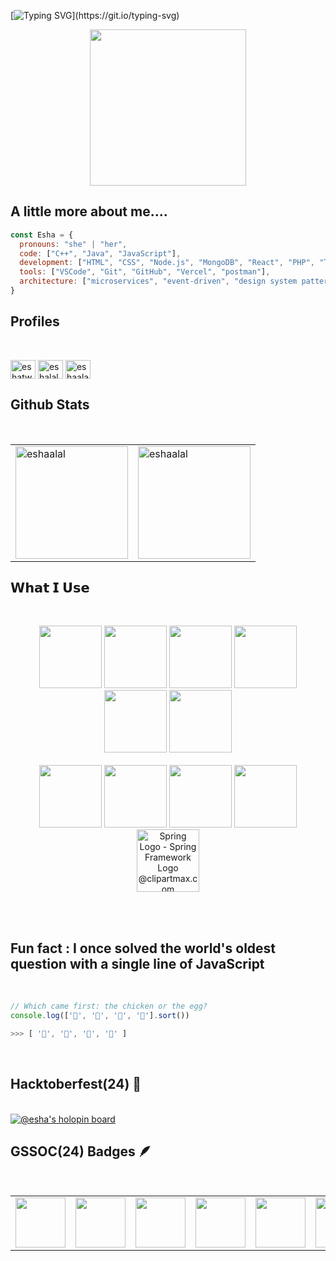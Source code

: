 [![Typing SVG](https://readme-typing-svg.herokuapp.com?font=Architects+Daughter&color=FFFFFF&size=30&lines=Hey!+It's+Esha!;I'm+a+learning+developer...)](https://git.io/typing-svg)

<p align="center">
  <img width="250" src="https://media.giphy.com/media/v1.Y2lkPTc5MGI3NjExMTZyeTdjNnk2ejlqbjF1cmtydzE0b3cwbXVubjY3bmU3eXc3ZzdybyZlcD12MV9pbnRlcm5hbF9naWZfYnlfaWQmY3Q9cw/JBSQu6cuMoBZMC6daR/giphy.gif">
</p>
<!-- <p align="left"> <img src="https://komarev.com/ghpvc/?username=eshaalal&label=Profile%20views&color=0e75b6&style=flat" alt="eshaalal" /> </p>
 -->

## A little more about me.... 

```javascript
const Esha = {
  pronouns: "she" | "her",
  code: ["C++", "Java", "JavaScript"],
  development: ["HTML", "CSS", "Node.js", "MongoDB", "React", "PHP", "Tailwind CSS", "Bootstrap"],
  tools: ["VSCode", "Git", "GitHub", "Vercel", "postman"],
  architecture: ["microservices", "event-driven", "design system pattern"]
}
```

## Profiles 
<br>
<p align="left">
<a href="https://twitter.com/eshatwt" target="blank"><img align="center" src="https://raw.githubusercontent.com/rahuldkjain/github-profile-readme-generator/master/src/images/icons/Social/twitter.svg" alt="eshatwt" height="30" width="40" /></a>
<a href="https://instagram.com/eshalal._" target="blank"><img align="center" src="https://raw.githubusercontent.com/rahuldkjain/github-profile-readme-generator/master/src/images/icons/Social/instagram.svg" alt="eshalal._" height="30" width="40" /></a>
<a href="https://leetcode.com/u/eshaalal2/" target="blank"><img align="center" src="https://raw.githubusercontent.com/rahuldkjain/github-profile-readme-generator/master/src/images/icons/Social/leet-code.svg" alt="eshaalal" height="30" width="40" /></a>

</p>

## Github Stats
<br>
<table>
  <tr>
    <td>
      <img height="180em" src="https://github-readme-stats.vercel.app/api?username=eshaalal&show_icons=true&locale=en" alt="eshaalal" />
    </td>
    <td>
      <img height="180em" src="https://github-readme-streak-stats.herokuapp.com/?user=eshaalal&" alt="eshaalal" />
    </td>
  </tr>
</table>

## 𝗪𝗵𝗮𝘁 𝗜 𝗨𝘀𝗲

<br>
<p align="center">
  <img src="https://media3.giphy.com/media/ln7z2eWriiQAllfVcn/200w.webp" width="100">
   <img src="https://media.giphy.com/media/kH6CqYiquZawmU1HI6/giphy.gif" width="100" height="100">
   <img src="https://i.giphy.com/media/eNAsjO55tPbgaor7ma/200w.webp" width="100">
   <img src="https://media.giphy.com/media/du3J3cXyzhj75IOgvA/giphy.gif" width="100">
   <img src="https://i.giphy.com/media/IdyAQJVN2kVPNUrojM/200.webp" width="100">
    <img src="https://i.giphy.com/media/v1.Y2lkPTc5MGI3NjExbTJ4bXlsbmVmb2t3aHNyaWRiOHd5YzVyd3ZyZjJweHh0Mm5wNGt3ciZlcD12MV9pbnRlcm5hbF9naWZfYnlfaWQmY3Q9Zw/Lmy23L3RkJ0sEWokRN/giphy.gif" width="100" height="100" ><br><br>
      <img src="https://media.giphy.com/media/kdFc8fubgS31b8DsVu/giphy.gif?cid=790b7611ecd14fb6cede79a0e1bc9a92fc6acb37a85f7d81&ep=v1_user_favorites&rid=giphy.gif&ct=s" width="100" height="100">

  <img src="https://media.giphy.com/media/v1.Y2lkPTc5MGI3NjExZWNkMTRmYjZjZWRlNzlhMGUxYmM5YTkyZmM2YWNiMzdhODVmN2Q4MSZlcD12MV91c2VyX2Zhdm9yaXRlcyZjdD1z/JqDcpPX8vWahUny0pE/giphy.gif" width="100" height="100">
    <img src="https://media.giphy.com/media/Sr8xDpMwVKOHUWDVRD/giphy.gif?cid=ecf05e473u18fz21id38kp2e1yyfrnex08c2y67cyq8lmf6k&ep=v1_gifs_related&rid=giphy.gif&ct=s" width="100" height="100">
     <img src="https://img.icons8.com/?size=512&id=WoopfRcDj3RF&format=png" width="100" height="100">
          <img src="https://www.clipartmax.com/png/small/117-1171017_spring-logo-spring-framework-logo.png" alt="Spring Logo - Spring Framework Logo @clipartmax.com" width="100" height="100">




  <br>
</p>
<br>
<br>


## Fun fact : I once solved the world's oldest question with a single line of JavaScript
<!-- wi*quL3fcV -->
<br>

```javascript
// Which came first: the chicken or the egg?
console.log(['🥚', '🐣', '🐥', '🐔'].sort())

>>> [ '🐔', '🐣', '🐥', '🥚' ]
```
<br>

## Hacktoberfest(24) 🦖
<br>
<a href="https://holopin.io/@eshaalal">
  <img src="https://holopin.me/eshaalal" alt="@esha's holopin board" />
</a>
<br>

## GSSOC(24) Badges 🪶
<br>
<div align="center">
  <table>
    <tr>
      <td align="center">
        <a href="https://gssoc.girlscript.tech/leaderboard?year=2024Extd&username=eshaalal">
          <img src="https://raw.githubusercontent.com/GSSoC24/Hack-Web3Conf/refs/heads/main/assets/Hack-Web3Conf%202024%20Badge%20(2).png" width="80px" height="80px" />
          <br />
        </a>
      </td>
      <td align="center">
        <a href="https://gssoc.girlscript.tech/leaderboard?year=2024Extd&username=eshaalal">
          <img src="https://raw.githubusercontent.com/GSSoC24/Postman-Challenge/main/docs/assets/Postman%20White.png" width="80px" height="80px" />
          <br />
        </a>
      </td>
      <td align="center">
        <a href="https://gssoc.girlscript.tech/leaderboard?year=2024Extd&username=eshaalal">
          <img src="https://raw.githubusercontent.com/GSSoC24/Postman-Challenge/main/docs/assets/1.png" width="80px" height="80px" />
          <br />
        </a>
      </td>
      <td align="center">
        <a href="https://gssoc.girlscript.tech/leaderboard?year=2024Extd&username=eshaalal">
          <img src="https://raw.githubusercontent.com/GSSoC24/Postman-Challenge/main/docs/assets/2.png" width="80px" height="80px" />
          <br />
        </a>
      </td>
      <td align="center">
        <a href="https://gssoc.girlscript.tech/leaderboard?year=2024Extd&username=eshaalal">
          <img src="https://raw.githubusercontent.com/GSSoC24/Postman-Challenge/main/docs/assets/3.png" width="80px" height="80px" />
          <br />
        </a>
      </td>
      <td align="center">
        <a href="https://gssoc.girlscript.tech/leaderboard?year=2024Extd&username=eshaalal">
          <img src="https://raw.githubusercontent.com/GSSoC24/Postman-Challenge/main/docs/assets/4.png" width="80px" height="80px" />
          <br />
        </a>
      </td>
      <td align="center">
        <a href="https://gssoc.girlscript.tech/leaderboard?year=2024Extd&username=eshaalal">
          <img src="https://raw.githubusercontent.com/GSSoC24/Postman-Challenge/main/docs/assets/5.png" width="80px" height="80px" />
          <br />
        </a>
      </td>
       <td align="center">
        <a href="https://gssoc.girlscript.tech/leaderboard?year=2024Extd&username=eshaalal">
          <img src="https://raw.githubusercontent.com/GSSoC24/Postman-Challenge/main/docs/assets/6.png" width="80px" height="80px" />
          <br />
        </a>
      </td>
    </tr>
  </table>
</div>

